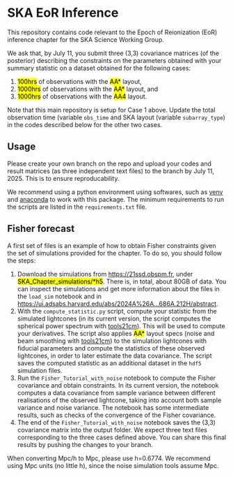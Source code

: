 # SKA EoR Inference

This repository contains code relevant to the Epoch of Reionization (EoR) inference chapter for the SKA Science Working Group.

We ask that, by July 11, you submit three (3,3) covariance matrices (of the posterior) describing the constraints on the parameters obtained with your summary statistic on a dataset obtained for the following cases:
1. <mark>100hrs</mark> of observations with the <mark>AA*</mark> layout,
2. <mark>1000hrs</mark> of observations with the <mark>AA*</mark> layout, and
3. <mark>1000hrs</mark> of observations with the <mark>AA4</mark> layout.

Note that this main repository is setup for Case 1 above. Update the total observation time (variable `obs_time` and SKA layout (variable `subarray_type`) in the codes described below for the other two cases. 

## Usage

Please create your own branch on the repo and upload your codes and result matrices (as three independent text files) to the branch by July 11, 2025. This is to ensure reproducability.

We recommend using a python environment using softwares, such as [venv](https://docs.python.org/3/library/venv.html) and [anaconda](https://www.anaconda.com/) to work with this package. The minimum requirements to run the scripts are listed in the `requirements.txt` file. 

## Fisher forecast

A first set of files is an example of how to obtain Fisher constraints given the set of simulations provided for the chapter. To do so, you should follow the steps:
1. Download the simulations from https://21ssd.obspm.fr, under <mark>SKA_Chapter_simulations/*h5</mark>. There is, in total, about 80GB of data. You can inspect the simulations and get more information about the files in the `load_sim` notebook and in https://ui.adsabs.harvard.edu/abs/2024A%26A...686A.212H/abstract.
2. With the `compute_statistic.py` script, compute your statistic from the simulated lightcones (in its current version, the script computes the spherical power spectrum with [tools21cm](https://github.com/sambit-giri/tools21cm)). This will be used to compute your derivatives. The script also applies <mark>AA*</mark> layout specs (noise and beam smoothing with [tools21cm](https://github.com/sambit-giri/tools21cm)) to the simulation lightcones with fiducial parameters and compute the statistics of these observed lightcones, in order to later estimate the data covariance. The script saves the computed statistic as an additional dataset in the `hdf5` simulation files.
4. Run the `Fisher_Tutorial_with_noise` notebook to compute the Fisher covariance and obtain constraints. In its current version, the notebook computes a data covariance from sample variance between different realisations of the observed lightcone, taking into account both sample variance and noise variance. The notebook has some intermediate results, such as checks of the convergence of the Fisher covariance.
5. The end of the `Fisher_Tutorial_with_noise` notebook saves the (3,3) covariance matrix into the output folder. We expect three text files corresponding to the three cases defined above. You can share this final results by pushing the changes to your branch.


When converting Mpc/h to Mpc, please use h=0.6774. We recommend using Mpc units (no little h), since the noise simulation tools assume Mpc.